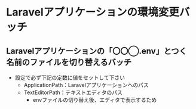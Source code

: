 # Laravelアプリケーションの環境変更バッチ

## Laravelアプリケーションの「〇〇◯.env」とつく名前のファイルを切り替えるバッチ

- 設定で必ず下記の定数に値をセットして下さい
    - ApplicationPath：Laravelアプリケーションへのパス
    - TextEditorPath：テキストエディタのパス
        - envファイルの切り替え後、エディタで表示するため

